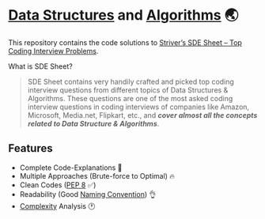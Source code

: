 # [Data Structures](https://en.wikipedia.org/wiki/Data_structure) and [Algorithms](https://en.wikipedia.org/wiki/Algorithm) 🌏


This repository contains the code solutions to [Striver’s SDE Sheet – Top Coding Interview Problems](https://takeuforward.org/interviews/strivers-sde-sheet-top-coding-interview-problems).

What is SDE Sheet? 
> SDE Sheet contains very handily crafted and picked top coding interview questions from different topics of Data Structures & Algorithms. These questions are one of the most asked coding interview questions in coding interviews of companies like Amazon, Microsoft, Media.net, Flipkart, etc., and ***cover almost all the concepts related to Data Structure & Algorithms***.


## Features

- Complete Code-Explanations 🙌
- Multiple Approaches (Brute-force to Optimal) 🔥
- Clean Codes ([PEP 8](https://www.python.org/dev/peps/pep-0008) ✅)
- Readability (Good [Naming Convention](https://en.wikipedia.org/wiki/Naming_convention_(programming))) 👌
- [Complexity](https://en.wikipedia.org/wiki/Computational_complexity) Analysis 🕐
